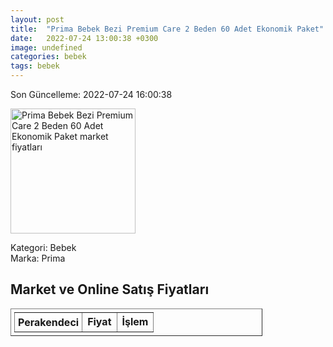 ```yaml
---
layout: post
title:  "Prima Bebek Bezi Premium Care 2 Beden 60 Adet Ekonomik Paket"
date:   2022-07-24 13:00:38 +0300
image: undefined
categories: bebek
tags: bebek
---
```


Son Güncelleme: 2022-07-24 16:00:38

<img src="undefined" width="200" alt="Prima Bebek Bezi Premium Care 2 Beden 60 Adet Ekonomik Paket market fiyatları" />

Kategori: Bebek
<br />
Marka: Prima

<h2>Market ve Online Satış Fiyatları</h2>

<table border="1" style="padding: 5px;width:80%;">
  <tr>
    <td style="padding: 5px;"><strong>Perakendeci</strong></td>
    <td><strong>Fiyat</strong></td>
    <td><strong>İşlem</strong></td>
  </tr>
  
</table>
